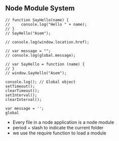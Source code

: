 ## Node Module System

```
// function SayHello(name) {
//     console.log("Hello " + name);
// }
// SayHello("Asem");

// console.log(window.location.href);

// var message = "";
// console.log(global.message);

// var SayHello = function (name) {
// }
// window.SayHello("Asem");

console.log(); // Global object
setTimeout();
clearTimeout();
setInterval();
clearInterval();
```

```
var message = '';
global
```

- Every file in a node application is a node module
- period + slash to indicate the current folder
- we use the require function to load a module